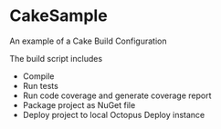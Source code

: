 # CakeSample
An example of a Cake Build Configuration

The build script includes
* Compile
* Run tests
* Run code coverage and generate coverage report
* Package project as NuGet file
* Deploy project to local Octopus Deploy instance
